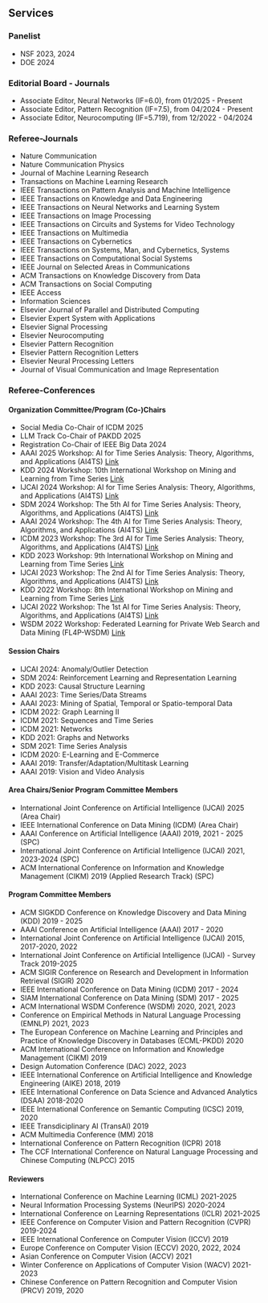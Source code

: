 ## Services

### Panelist
* NSF 2023, 2024
* DOE 2024

### Editorial Board - Journals

* Associate Editor, Neural Networks (IF=6.0), from 01/2025 - Present
* Associate Editor, Pattern Recognition (IF=7.5), from 04/2024 - Present
* Associate Editor, Neurocomputing (IF=5.719), from 12/2022 - 04/2024

### Referee-Journals

* Nature Communication
* Nature Communication Physics
* Journal of Machine Learning Research
* Transactions on Machine Learning Research
* IEEE Transactions on Pattern Analysis and Machine Intelligence
* IEEE Transactions on Knowledge and Data Engineering
* IEEE Transactions on Neural Networks and Learning System
* IEEE Transactions on Image Processing
* IEEE Transactions on Circuits and Systems for Video Technology
* IEEE Transactions on Multimedia
* IEEE Transactions on Cybernetics
* IEEE Transactions on Systems, Man, and Cybernetics, Systems
* IEEE Transactions on Computational Social Systems
* IEEE Journal on Selected Areas in Communications
* ACM Transactions on Knowledge Discovery from Data
* ACM Transactions on Social Computing
* IEEE Access
* Information Sciences
* Elsevier Journal of Parallel and Distributed Computing
* Elsevier Expert System with Applications
* Elsevier Signal Processing
* Elsevier Neurocomputing
* Elsevier Pattern Recognition
* Elsevier Pattern Recognition Letters
* Elsevier Neural Processing Letters
* Journal of Visual Communication and Image Representation

### Referee-Conferences

#### Organization Committee/Program (Co-)Chairs

* Social Media Co-Chair of ICDM 2025
* LLM Track Co-Chair of PAKDD 2025
* Registration Co-Chair of IEEE Big Data 2024
* AAAI 2025 Workshop: AI for Time Series Analysis: Theory, Algorithms, and Applications (AI4TS) [Link](https://ai4ts.github.io/aaai2025)
* KDD 2024 Workshop: 10th International Workshop on Mining and Learning from Time Series [Link](https://kdd-milets.github.io/milets2024/)
* IJCAI 2024 Workshop: AI for Time Series Analysis: Theory, Algorithms, and Applications (AI4TS) [Link](https://ai4ts.github.io/ijcai2024)
* SDM 2024 Workshop: The 5th AI for Time Series Analysis: Theory, Algorithms, and Applications (AI4TS) [Link](https://ai4ts.github.io/sdm2024)
* AAAI 2024 Workshop: The 4th AI for Time Series Analysis: Theory, Algorithms, and Applications (AI4TS) [Link](https://ai4ts.github.io/aaai2024)
* ICDM 2023 Workshop: The 3rd AI for Time Series Analysis: Theory, Algorithms, and Applications (AI4TS) [Link](https://ai4ts.github.io/icdm2023)
* KDD 2023 Workshop: 9th International Workshop on Mining and Learning from Time Series [Link](https://kdd-milets.github.io/milets2023/)
* IJCAI 2023 Workshop: The 2nd AI for Time Series Analysis: Theory, Algorithms, and Applications (AI4TS) [Link](https://ai4ts.github.io/ijcai2023)
* KDD 2022 Workshop: 8th International Workshop on Mining and Learning from Time Series [Link](https://kdd-milets.github.io/milets2022/)
* IJCAI 2022 Workshop: The 1st AI for Time Series Analysis: Theory, Algorithms, and Applications (AI4TS) [Link](https://ai4ts.github.io/)
* WSDM 2022 Workshop: Federated Learning for Private Web Search and Data Mining (FL4P-WSDM) [Link](https://fl4p-wsdm.github.io/)

#### Session Chairs
* IJCAI 2024: Anomaly/Outlier Detection
* SDM 2024: Reinforcement Learning and Representation Learning
* KDD 2023: Causal Structure Learning
* AAAI 2023: Time Series/Data Streams
* AAAI 2023: Mining of Spatial, Temporal or Spatio-temporal Data
* ICDM 2022: Graph Learning II
* ICDM 2021: Sequences and Time Series
* ICDM 2021: Networks
* KDD 2021:  Graphs and Networks
* SDM 2021: Time Series Analysis
* ICDM 2020: E-Learning and E-Commerce
* AAAI 2019: Transfer/Adaptation/Multitask Learning
* AAAI 2019: Vision and Video Analysis

#### Area Chairs/Senior Program Committee Members

* International Joint Conference on Artificial Intelligence (IJCAI) 2025 (Area Chair)
* IEEE International Conference on Data Mining (ICDM) (Area Chair)
* AAAI Conference on Artificial Intelligence (AAAI) 2019, 2021 - 2025 (SPC)
* International Joint Conference on Artificial Intelligence (IJCAI) 2021, 2023-2024 (SPC)
* ACM International Conference on Information and Knowledge Management (CIKM) 2019 (Applied Research Track) (SPC)

#### Program Committee Members

* ACM SIGKDD Conference on Knowledge Discovery and Data Mining (KDD) 2019 - 2025
* AAAI Conference on Artificial Intelligence (AAAI) 2017 - 2020
* International Joint Conference on Artificial Intelligence (IJCAI) 2015, 2017-2020, 2022
* International Joint Conference on Artificial Intelligence (IJCAI) - Survey Track 2019-2025
* ACM SIGIR Conference on Research and Development in Information Retrieval (SIGIR) 2020
* IEEE International Conference on Data Mining (ICDM) 2017 - 2024
* SIAM International Conference on Data Mining (SDM) 2017 - 2025
* ACM International WSDM Conference (WSDM) 2020, 2021, 2023
* Conference on Empirical Methods in Natural Language Processing (EMNLP) 2021, 2023
* The European Conference on Machine Learning and Principles and Practice of Knowledge Discovery in Databases (ECML-PKDD) 2020
* ACM International Conference on Information and Knowledge Management (CIKM) 2019
* Design Automation Conference (DAC) 2022, 2023
* IEEE International Conference on Artificial Intelligence and Knowledge Engineering (AIKE) 2018, 2019
* IEEE International Conference on Data Science and Advanced Analytics (DSAA) 2018-2020
* IEEE International Conference on Semantic Computing (ICSC) 2019, 2020
* IEEE Transdiciplinary AI (TransAI) 2019
* ACM Multimedia Conference (MM) 2018
* International Conference on Pattern Recognition (ICPR) 2018
* The CCF International Conference on Natural Language Processing and Chinese Computing (NLPCC) 2015

#### Reviewers

* International Conference on Machine Learning (ICML) 2021-2025
* Neural Information Processing Systems (NeurIPS) 2020-2024
* International Conference on Learning Representations (ICLR) 2021-2025
* IEEE Conference on Computer Vision and Pattern Recognition (CVPR) 2019-2024
* IEEE International Conference on Computer Vision (ICCV) 2019
* Europe Conference on Computer Vision (ECCV) 2020, 2022, 2024
* Asian Conference on Computer Vision (ACCV) 2021
* Winter Conference on Applications of Computer Vision (WACV) 2021-2023
* Chinese Conference on Pattern Recognition and Computer Vision (PRCV) 2019, 2020
